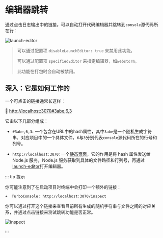 # 编辑器跳转

通过点击日志输出中的链接，可以自动打开代码编辑器并跳转到`console`源代码所在行：

![launch-editor](https://pub-bdb09f95de1146ed89704863f954c1c3.r2.dev/launch-editor.gif)

> 可以通过配置项 `disableLaunchEditor: true` 来禁用此功能。
>
> 可以通过配置项 `specifiedEditor` 来指定编辑器，如`webstorm`。
>
> 此功能在打包时会自动被禁用。

## 深入：它是如何工作的

一个可点击的链接通常长这样：

<span class="bg-#00DC8250 px-5px py-2px rd-5px">
🔦
<a href="">
http://localhost:3070#3abe,6,3
</a>
</span>

它由以下几部分组成：

- `#3abe,6,3`: 一个包含在URL中的hash属性，其中`3abe`是一个随机生成字符串，对应项目中的一个具体文件，`6`与`3`分别代表`console`源代码所在的行号和列号。

- `http://localhost:3070`: 一个[静态页面](https://github.com/unplugin/unplugin-turbo-console/blob/main/src/core/client/index.html)，它的作用是将 hash 属性发送给 Node.js 服务，Node.js 服务获取到具体的文件路径和行列号，再通过[launch-editor](https://github.com/yyx990803/launch-editor)打开编辑器。

::: tip 提示

你可能注意到了在启动项目时终端中会打印一个额外的链接：

```
➜  TurboConsole: http://localhost:3070/inspect
```

你可以通过打开这个链接来查看目前所有生成的随机字符串与文件之间的对应关系，并通过点击链接来测试跳转功能是否正常。

![inspect](/features/inspect.png)

:::
